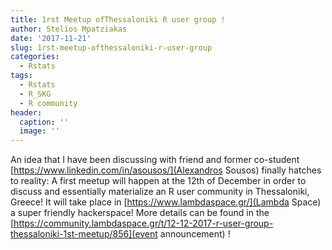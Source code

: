 ```yaml
---
title: 1rst Meetup ofThessaloniki R user group !
author: Stelios Mpatziakas
date: '2017-11-21'
slug: 1rst-meetup-ofthessaloniki-r-user-group
categories:
  - Rstats
tags:
  - Rstats
  - R_SKG
  - R community
header:
  caption: ''
  image: ''
---
```


An idea that I have been discussing with friend and former co-student [https://www.linkedin.com/in/asousos/](Alexandros Sousos) finally hatches to reality: A first meetup will happen at the 12th of December in order to discuss and essentially materialize an R user community in Thessaloniki, Greece! It will take place in [https://www.lambdaspace.gr/](Lambda Space) a super friendly hackerspace! More details can be found in the [https://community.lambdaspace.gr/t/12-12-2017-r-user-group-thessaloniki-1st-meetup/856](event announcement) !